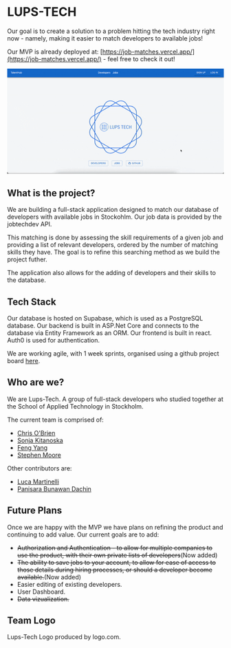 # LUPS-TECH

Our goal is to create a solution to a problem hitting the tech industry right now - namely, making it easier to match developers to available jobs!

Our MVP is already deployed at: [https://job-matches.vercel.app/](https://job-matches.vercel.app/) - feel free to check it out!

<div align=center>
 <img src="jobtech.gif"/>
</div>

## What is the project?
We are building a full-stack application designed to match our database of developers with available jobs in Stockohlm. Our job data is provided by the jobtechdev API.

This matching is done by assessing the skill requirements of a given job and providing a list of relevant developers, ordered by the number of matching skills they have. The goal is to refine this searching method as we build the project futher.

The application also allows for the adding of developers and their skills to the database.

## Tech Stack

Our database is hosted on Supabase, which is used as a PostgreSQL database. Our backend is built in ASP.Net Core and connects to the database via Entity Framework as an ORM. Our frontend is built in react. Auth0 is used for authentication.

We are working agile, with 1 week sprints, organised using a github project board [here](https://github.com/orgs/lups-tech/projects/2/views/1).

## Who are we?
We are Lups-Tech. A group of full-stack developers who studied together at the School of Applied Technology in Stockholm.

The current team is comprised of:
- [Chris O'Brien](https://www.linkedin.com/in/chris-o-brien-314791212/)
- [Sonja Kitanoska](https://www.linkedin.com/in/sonja-kitanoska-986ba8a8/)
- [Feng Yang](https://github.com/Finns841594)
- [Stephen Moore](https://github.com/SMooreSwe)



Other contributors are:
- [Luca Martinelli](https://github.com/Luega)
- [Panisara Bunawan Dachin](https://github.com/panisara-bd)

## Future Plans

Once we are happy with the MVP we have plans on refining the product and continuing to add value. Our current goals are to add:

- ~~Authorization and Authentication - to allow for multiple companies to use the product, with their own private lists of developers~~(Now added)
- ~~The ability to save jobs to your account, to allow for ease of access to those details during hiring processes, or should a developer become available.~~(Now added)
- Easier editing of existing developers.
- User Dashboard.
- ~~Data vizualization.~~

## Team Logo

Lups-Tech Logo produced by logo.com.

